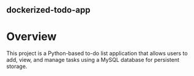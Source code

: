 ## **dockerized-todo-app**
# **Overview**
This project is a Python-based to-do list application that allows users to add, view, and manage tasks using a MySQL database for persistent storage.
